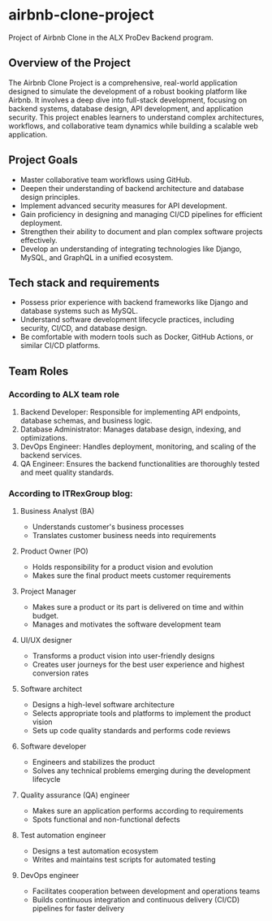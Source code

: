 # airbnb-clone-project
Project of Airbnb Clone in the ALX ProDev Backend program.

## Overview of the Project
The Airbnb Clone Project is a comprehensive, real-world application designed to simulate the development of a robust booking platform like Airbnb. It involves a deep dive into full-stack development, focusing on backend systems, database design, API development, and application security. This project enables learners to understand complex architectures, workflows, and collaborative team dynamics while building a scalable web application.

## Project Goals
- Master collaborative team workflows using GitHub.
- Deepen their understanding of backend architecture and database design principles.
- Implement advanced security measures for API development.
- Gain proficiency in designing and managing CI/CD pipelines for efficient deployment.
- Strengthen their ability to document and plan complex software projects effectively.
- Develop an understanding of integrating technologies like Django, MySQL, and GraphQL in a unified ecosystem.

## Tech stack and requirements
- Possess prior experience with backend frameworks like Django and database systems such as MySQL.
- Understand software development lifecycle practices, including security, CI/CD, and database design.
- Be comfortable with modern tools such as Docker, GitHub Actions, or similar CI/CD platforms.

## Team Roles

### According to ALX team role
1. Backend Developer: Responsible for implementing API endpoints, database schemas, and business logic.
2. Database Administrator: Manages database design, indexing, and optimizations.
3. DevOps Engineer: Handles deployment, monitoring, and scaling of the backend services.
4. QA Engineer: Ensures the backend functionalities are thoroughly tested and meet quality standards.


### According to ITRexGroup blog:
1. Business Analyst (BA)
    - Understands customer's business processes
    - Translates customer business needs into requirements

2. Product Owner (PO)
    - Holds responsibility for a product vision and evolution
    - Makes sure the final product meets customer requirements

3. Project Manager
    - Makes sure a product or its part is delivered on time and within budget.
    - Manages and motivates the software development team

4. UI/UX designer
    - Transforms a product vision into user-friendly designs
    - Creates user journeys for the best user experience and highest conversion rates

5. Software architect
    - Designs a high-level software architecture
    - Selects appropriate tools and platforms to implement the product vision 
    - Sets up code quality standards and performs code reviews

6. Software developer
    - Engineers and stabilizes the product
    - Solves any technical problems emerging during the development lifecycle

7. Quality assurance (QA) engineer
    - Makes sure an application performs according to requirements
    - Spots functional and non-functional defects

8. Test automation engineer
    - Designs a test automation ecosystem
    - Writes and maintains test scripts for automated testing

9. DevOps engineer
    - Facilitates cooperation between development and operations teams
    - Builds continuous integration and continuous delivery (CI/CD) pipelines for faster delivery




